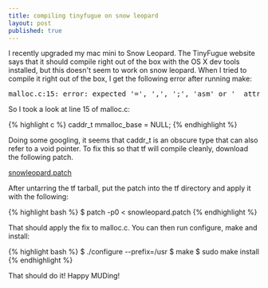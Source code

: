 ```yaml
---
title: compiling tinyfugue on snow leopard
layout: post
published: true
---
```


I recently upgraded my mac mini to Snow Leopard. The TinyFugue website says that it should compile right out of the box with the OS X dev tools installed, but this doesn't seem to work on snow leopard. When I tried to compile it right out of the box, I get the following error after running make:

<pre>
malloc.c:15: error: expected '=', ',', ';', 'asm' or '__attribute__' before 'malloc_base'
</pre>

So I took a look at line 15 of malloc.c:

{% highlight c %}
caddr_t mmalloc_base = NULL;
{% endhighlight %}

Doing some googling, it seems that caddr\_t is an obscure type that can also refer to a void pointer. To fix this so that tf will compile cleanly, download the following patch.

[snowleopard.patch](/files/snowleopard.patch)

After untarring the tf tarball, put the patch into the tf directory and apply it with the following:

{% highlight bash %}
$ patch -p0 < snowleopard.patch
{% endhighlight %}

That should apply the fix to malloc.c. You can then run configure, make and install:

{% highlight bash %}
$ ./configure --prefix=/usr
$ make
$ sudo make install
{% endhighlight %}

That should do it! Happy MUDing!

